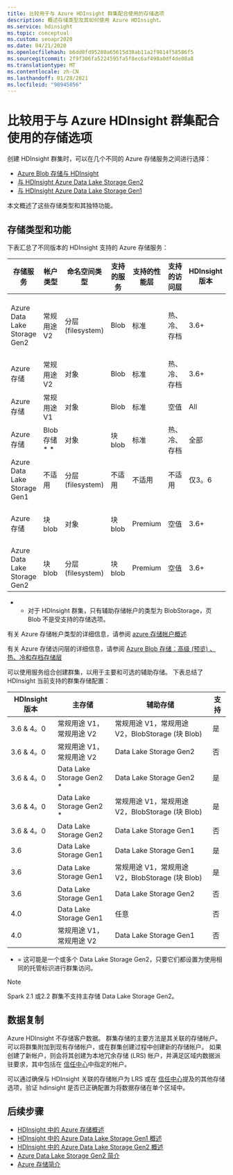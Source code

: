 ```yaml
---
title: 比较用于与 Azure HDInsight 群集配合使用的存储选项
description: 概述存储类型及其如何使用 Azure HDInsight。
ms.service: hdinsight
ms.topic: conceptual
ms.custom: seoapr2020
ms.date: 04/21/2020
ms.openlocfilehash: b6dd0fd95280a65615d38ab11a2f9814f58586f5
ms.sourcegitcommit: 2f9f306fa5224595fa5f8ec6af498a0df4de08a8
ms.translationtype: MT
ms.contentlocale: zh-CN
ms.lasthandoff: 01/28/2021
ms.locfileid: "98945856"
---
```

# <a name="compare-storage-options-for-use-with-azure-hdinsight-clusters"></a>比较用于与 Azure HDInsight 群集配合使用的存储选项

创建 HDInsight 群集时，可以在几个不同的 Azure 存储服务之间进行选择：

* [Azure Blob 存储与 HDInsight](./overview-azure-storage.md)
* [与 HDInsight Azure Data Lake Storage Gen2](./overview-data-lake-storage-gen2.md)
* [与 HDInsight Azure Data Lake Storage Gen1](./overview-data-lake-storage-gen1.md)

本文概述了这些存储类型和其独特功能。

## <a name="storage-types-and-features"></a>存储类型和功能

下表汇总了不同版本的 HDInsight 支持的 Azure 存储服务：

| 存储服务 | 帐户类型 | 命名空间类型 | 支持的服务 | 支持的性能层 | 支持的访问层 | HDInsight 版本 | 群集类型 |
|---|---|---|---|---|---|---|---|
|Azure Data Lake Storage Gen2| 常规用途 V2 | 分层 (filesystem)  | Blob | 标准 | 热、冷、存档 | 3.6+ | 除 Spark 2.1 和2.2 之外的所有|
|Azure 存储| 常规用途 V2 | 对象 | Blob | 标准 | 热、冷、存档 | 3.6+ | 全部 |
|Azure 存储| 常规用途 V1 | 对象 | Blob | 标准 | 空值 | All | 全部 |
|Azure 存储| Blob 存储 * * | 对象 | 块 blob | 标准 | 热、冷、存档 | 全部 | 全部 |
|Azure Data Lake Storage Gen1| 不适用 | 分层 (filesystem)  | 不适用 | 不适用 | 不适用 | 仅3。6 | 除 HBase 之外的所有 |
|Azure 存储| 块 blob| 对象 | 块 blob | Premium | 空值| 3.6+ | 仅具有加速写入的 HBase|
|Azure Data Lake Storage Gen2| 块 blob| 分层 (filesystem)  | 块 blob | Premium | 空值| 3.6+ | 仅具有加速写入的 HBase|

* * 对于 HDInsight 群集，只有辅助存储帐户的类型为 BlobStorage，页 Blob 不是受支持的存储选项。

有关 Azure 存储帐户类型的详细信息，请参阅 [azure 存储帐户概述](../storage/common/storage-account-overview.md)

有关 Azure 存储访问层的详细信息，请参阅 [Azure Blob 存储：高级 (预览) 、热、冷和存档存储层](../storage/blobs/storage-blob-storage-tiers.md)

可以使用服务组合创建群集，以用于主要和可选的辅助存储。 下表总结了 HDInsight 当前支持的群集存储配置：

| HDInsight 版本 | 主存储 | 辅助存储 | 支持 |
|---|---|---|---|
| 3.6 & 4。0 | 常规用途 V1，常规用途 V2 | 常规用途 V1，常规用途 V2，BlobStorage (块 Blob)  | 是 |
| 3.6 & 4。0 | 常规用途 V1，常规用途 V2 | Data Lake Storage Gen2 | 否 |
| 3.6 & 4。0 | Data Lake Storage Gen2 * | Data Lake Storage Gen2 | 是 |
| 3.6 & 4。0 | Data Lake Storage Gen2 * | 常规用途 V1，常规用途 V2，BlobStorage (块 Blob)  | 是 |
| 3.6 & 4。0 | Data Lake Storage Gen2 | Data Lake Storage Gen1 | 否 |
| 3.6 | Data Lake Storage Gen1 | Data Lake Storage Gen1 | 是 |
| 3.6 | Data Lake Storage Gen1 | 常规用途 V1，常规用途 V2，BlobStorage (块 Blob)  | 是 |
| 3.6 | Data Lake Storage Gen1 | Data Lake Storage Gen2 | 否 |
| 4.0 | Data Lake Storage Gen1 | 任意 | 否 |
| 4.0 | 常规用途 V1，常规用途 V2 | Data Lake Storage Gen1 | 否 |

* = 这可能是一个或多个 Data Lake Storage Gen2，只要它们都设置为使用相同的托管标识进行群集访问。

> [!NOTE]
> Spark 2.1 或2.2 群集不支持主存储 Data Lake Storage Gen2。

## <a name="data-replication"></a>数据复制

Azure HDInsight 不存储客户数据。 群集存储的主要方法是其关联的存储帐户。 可以将群集附加到现有存储帐户，或在群集创建过程中创建新的存储帐户。 如果创建了新帐户，则会将其创建为本地冗余存储 (LRS) 帐户，并满足区域内数据派驻要求，其中包括在 [信任中心](https://azuredatacentermap.azurewebsites.net)中指定的帐户。

可以通过确保与 HDInsight 关联的存储帐户为 LRS 或在 [信任中心](https://azuredatacentermap.azurewebsites.net)提及的其他存储选项，验证 hdinsight 是否已正确配置为将数据存储在单个区域中。
 
## <a name="next-steps"></a>后续步骤

* [HDInsight 中的 Azure 存储概述](./overview-azure-storage.md)
* [HDInsight 中的 Azure Data Lake Storage Gen1 概述](./overview-data-lake-storage-gen1.md)
* [HDInsight 中的 Azure Data Lake Storage Gen2 概述](./overview-data-lake-storage-gen2.md)
* [Azure Data Lake Storage Gen2 简介](../storage/blobs/data-lake-storage-introduction.md)
* [Azure 存储简介](../storage/common/storage-introduction.md)
